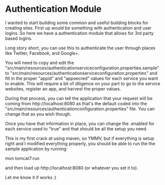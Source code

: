 Authentication Module
==============

I wanted to start building some common and useful building blocks for creating sites.  First up would be something with authentication and
user logins.  So here we have a authentication module that allows for 3rd party based logins.

Long story short, you can use this to authenticate the user through places like Twitter, Facebook, and Google+.

You will need to copy and edit the "src/main/resources/authenticationserviceconfiguration.properties.sample" to "src/main/resources/authenticationserviceconfiguration.properties" and fill in the proper "appid" and "appsecred" values for each service you want to enable.  This will require a bit of diligence on your part to go to the service websites, register an app, and harvest the proper values.

During that process, you can tell the application that your request will be coming from http://localhost:8080 as that's the default coded into the "src/main/resources/authenticationconfiguration.properties" file.  You can change that as you wish though.

Once you have that information in place, you can change the .enabled for each service used to "true" and that should be all the setup you need.

This is my first crack at using maven, so YMMV, but if everything is setup right and I modified everything properly, you should be able to run the the sample application by running:

mvn tomcat7:run

and then load up http://localhost:8080 (or whatever you set it to).

Let me know it if works :)
